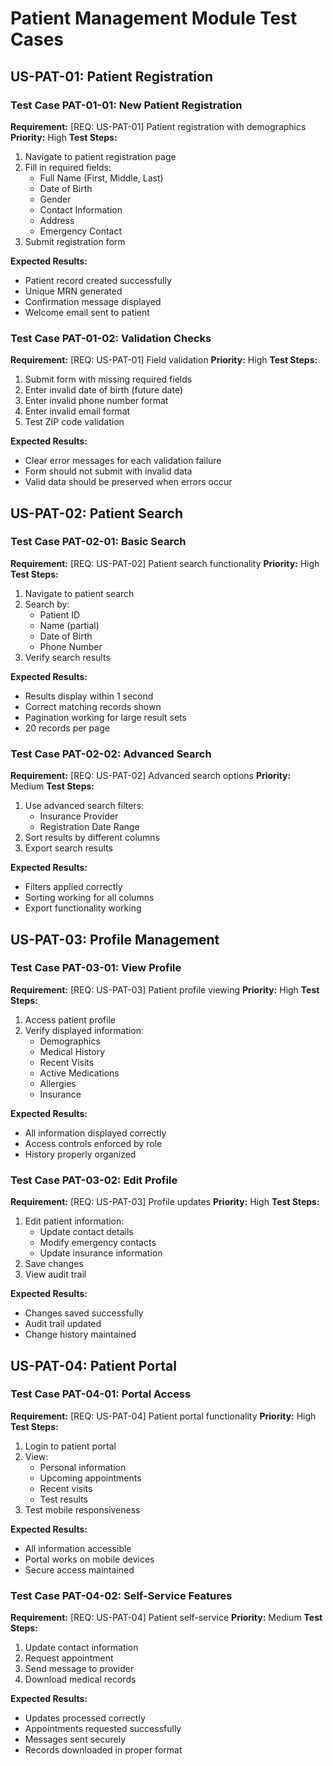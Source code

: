 # Patient Management Module Test Cases

## US-PAT-01: Patient Registration
### Test Case PAT-01-01: New Patient Registration
**Requirement:** [REQ: US-PAT-01] Patient registration with demographics
**Priority:** High
**Test Steps:**
1. Navigate to patient registration page
2. Fill in required fields:
   - Full Name (First, Middle, Last)
   - Date of Birth
   - Gender
   - Contact Information
   - Address
   - Emergency Contact
3. Submit registration form

**Expected Results:**
- Patient record created successfully
- Unique MRN generated
- Confirmation message displayed
- Welcome email sent to patient

### Test Case PAT-01-02: Validation Checks
**Requirement:** [REQ: US-PAT-01] Field validation
**Priority:** High
**Test Steps:**
1. Submit form with missing required fields
2. Enter invalid date of birth (future date)
3. Enter invalid phone number format
4. Enter invalid email format
5. Test ZIP code validation

**Expected Results:**
- Clear error messages for each validation failure
- Form should not submit with invalid data
- Valid data should be preserved when errors occur

## US-PAT-02: Patient Search
### Test Case PAT-02-01: Basic Search
**Requirement:** [REQ: US-PAT-02] Patient search functionality
**Priority:** High
**Test Steps:**
1. Navigate to patient search
2. Search by:
   - Patient ID
   - Name (partial)
   - Date of Birth
   - Phone Number
3. Verify search results

**Expected Results:**
- Results display within 1 second
- Correct matching records shown
- Pagination working for large result sets
- 20 records per page

### Test Case PAT-02-02: Advanced Search
**Requirement:** [REQ: US-PAT-02] Advanced search options
**Priority:** Medium
**Test Steps:**
1. Use advanced search filters:
   - Insurance Provider
   - Registration Date Range
2. Sort results by different columns
3. Export search results

**Expected Results:**
- Filters applied correctly
- Sorting working for all columns
- Export functionality working

## US-PAT-03: Profile Management
### Test Case PAT-03-01: View Profile
**Requirement:** [REQ: US-PAT-03] Patient profile viewing
**Priority:** High
**Test Steps:**
1. Access patient profile
2. Verify displayed information:
   - Demographics
   - Medical History
   - Recent Visits
   - Active Medications
   - Allergies
   - Insurance

**Expected Results:**
- All information displayed correctly
- Access controls enforced by role
- History properly organized

### Test Case PAT-03-02: Edit Profile
**Requirement:** [REQ: US-PAT-03] Profile updates
**Priority:** High
**Test Steps:**
1. Edit patient information:
   - Update contact details
   - Modify emergency contacts
   - Update insurance information
2. Save changes
3. View audit trail

**Expected Results:**
- Changes saved successfully
- Audit trail updated
- Change history maintained

## US-PAT-04: Patient Portal
### Test Case PAT-04-01: Portal Access
**Requirement:** [REQ: US-PAT-04] Patient portal functionality
**Priority:** High
**Test Steps:**
1. Login to patient portal
2. View:
   - Personal information
   - Upcoming appointments
   - Recent visits
   - Test results
3. Test mobile responsiveness

**Expected Results:**
- All information accessible
- Portal works on mobile devices
- Secure access maintained

### Test Case PAT-04-02: Self-Service Features
**Requirement:** [REQ: US-PAT-04] Patient self-service
**Priority:** Medium
**Test Steps:**
1. Update contact information
2. Request appointment
3. Send message to provider
4. Download medical records

**Expected Results:**
- Updates processed correctly
- Appointments requested successfully
- Messages sent securely
- Records downloaded in proper format 